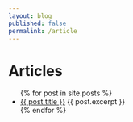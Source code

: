 ```yaml
---
layout: blog
published: false
permalink: /article
---
```

<div class="scroll scroll-blog">
	<h1>Articles</h1>
</div>

<div class="scroll scroll-block">
    <div class="content">
        <ul>
  {% for post in site.posts %}
    <li>
      <a href="{{ post.url }}">{{ post.title }}</a>
      {{ post.excerpt }}
    </li>
  {% endfor %}
</ul>
    </div>
</div>
